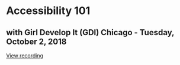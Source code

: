 # Accessibility 101
##  with Girl Develop It (GDI) Chicago - Tuesday, October 2, 2018
[View recording](https://www.youtube.com/watch?v=-tH8QpIdU_E)
